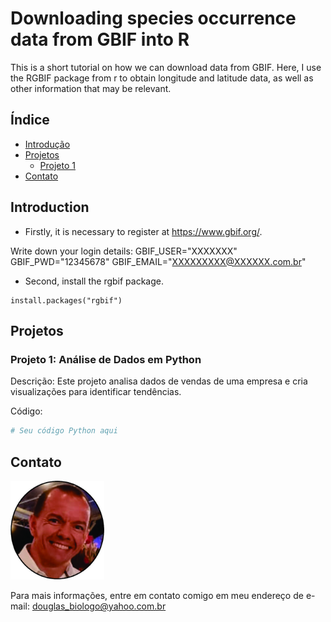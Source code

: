 # Downloading species occurrence data from GBIF into R

This is a short tutorial on how we can download data from GBIF.
Here, I use the RGBIF package from r to obtain longitude and latitude data, as well as other information that may be relevant.

## Índice
- [Introdução](#introdução)
- [Projetos](#projetos)
  - [Projeto 1](#projeto-1)
- [Contato](#contato)

## Introduction
- Firstly, it is necessary to register at https://www.gbif.org/.

Write down your login details:
GBIF_USER="XXXXXXX"
GBIF_PWD="12345678"
GBIF_EMAIL="XXXXXXXXX@XXXXXX.com.br"

- Second, install the rgbif package.

```
install.packages("rgbif")
```

## Projetos

### Projeto 1: Análise de Dados em Python

Descrição: Este projeto analisa dados de vendas de uma empresa e cria visualizações para identificar tendências.

Código:
```python
# Seu código Python aqui

```

## Contato
<img src="curriculum4.jpg" width="150">

Para mais informações, entre em contato comigo em meu endereço de e-mail: douglas_biologo@yahoo.com.br
